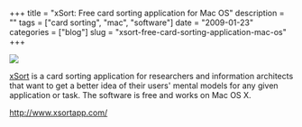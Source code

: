 +++
title = "xSort: Free card sorting application for Mac OS"
description = ""
tags = ["card sorting", "mac", "software"]
date = "2009-01-23"
categories = ["blog"]
slug = "xsort-free-card-sorting-application-mac-os"
+++



  <div class="notebook-screenshot"><a href="http://www.xsortapp.com/"><img src="http://media.konigi.com/bluga/wt48d7818199ddc.jpg"/></a></div><p><a href="http://www.xsortapp.com/">xSort</a> is a card sorting application for researchers and information architects that want to get a better idea of their users' mental models for any given application or task. The software is free and works on Mac OS X.</p>

  <a href="http://www.xsortapp.com/">http://www.xsortapp.com/</a>
